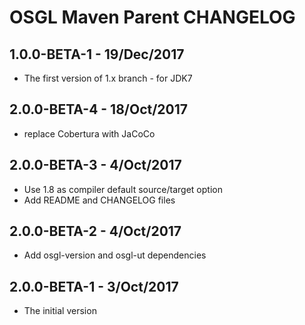 # OSGL Maven Parent CHANGELOG

## 1.0.0-BETA-1 - 19/Dec/2017
* The first version of 1.x branch - for JDK7 

## 2.0.0-BETA-4 - 18/Oct/2017

* replace Cobertura with JaCoCo

## 2.0.0-BETA-3 - 4/Oct/2017

* Use 1.8 as compiler default source/target option
* Add README and CHANGELOG files

## 2.0.0-BETA-2 - 4/Oct/2017

* Add osgl-version and osgl-ut dependencies


## 2.0.0-BETA-1 - 3/Oct/2017

* The initial version 
